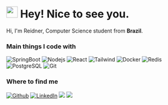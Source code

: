 <h1><img src="https://emojis.slackmojis.com/emojis/images/1531849430/4246/blob-sunglasses.gif?1531849430" width="30"/> Hey! Nice to see you.</h1>

<p>Hi, I'm Reidner, Computer Science student from <b>Brazil</b>.
<h3>Main things I code with</h3>
<p> 
  <img alt="SpringBoot" src="https://img.shields.io/badge/-SpringBoot-000?style=flat-square&logo=Spring&logoColor=white" />
  <img alt="Nodejs" src="https://img.shields.io/badge/-Nodejs-000?style=flat-square&logo=Node.js&logoColor=white" />
  <img alt="React" src="https://img.shields.io/badge/-React-000?style=flat-square&logo=React&logoColor=white" />
  <img alt="Tailwind" src="https://img.shields.io/badge/-Tailwind-000?style=flat-square&logo=tailwind-css&logoColor=white" />
  <img alt="Docker" src="https://img.shields.io/badge/-Docker-000?style=flat-square&logo=docker&logoColor=white" />
  <img alt="Redis" src="https://img.shields.io/badge/-Redis-000?style=flat-square&logo=redis&logoColor=white" />
  <img alt="PostgreSQL" src="https://img.shields.io/badge/-PostgreSQL-000?style=flat-square&logo=PostgreSQL&logoColor=white" />
  <img alt="Git" src="https://img.shields.io/badge/-Git-000?style=flat-square&logo=git&logoColor=white" />
</p>

<h3>Where to find me</h3>
<p><a href="https://github.com/reidn3r" target="_blank"><img alt="Github" src="https://img.shields.io/badge/GitHub-%2312100E.svg?&style=for-the-badge&logo=Github&logoColor=white" /></a> <a href="https://www.linkedin.com/in/reidner-adnan" target="_blank"><img alt="LinkedIn" src="https://img.shields.io/badge/linkedin-%230077B5.svg?&style=for-the-badge&logo=linkedin&logoColor=white" /></a> <a href="https://huggingface.co/reidn3r" target="_blank"><img src="https://img.shields.io/badge/Huggingface-FFFF00?style=for-the-badge&logo=huggingface&logoColor=black"/></a>
<a href="mailto:rdn.adn00@gmail.com"><img src="https://img.shields.io/badge/Gmail-D14836?style=for-the-badge&logo=gmail&logoColor=white"/> </a>
</p>
